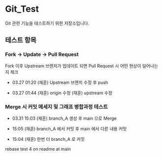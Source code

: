 # Git_Test
Git 관련 기능을 테스트하기 위한 저장소입니다.

## 테스트 항목

### Fork -> Update -> Pull Request

Fork 이후 Upstream 브랜치가 업데이트 되면 Pull Request 시 어떤 현상이 일어나는지 체크

- 03.27 01:20 
(재훈) Upstream 브랜치 수정 후 push

- 03.27 01:44
(재훈) origin 수정
(재훈) upstream 수정

### Merge 시 커밋 메세지 및 그래프 병합과정 테스트

- 03.31 15:03
(재훈) branch_A 생성 후 main 으로 Merge

- 15:05
(재훈) branch_A 에서 커밋 후 main 에서 다른 내용 커밋
- 15:04
(재훈) 한번 더 branch_A 로 커밋

rebase test 4 on readme at main
